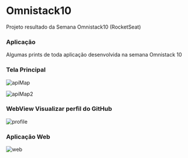 # Omnistack10
Projeto resultado da Semana Omnistack10 (RocketSeat)
### Aplicação
Algumas prints de toda aplicação desenvolvida na semana Omnistack 10

### Tela Principal
![apiMap](https://user-images.githubusercontent.com/26700193/72771546-02912080-3be0-11ea-972b-0c3e29bdb67f.png)

![apiMap2](https://user-images.githubusercontent.com/26700193/72771577-1ccafe80-3be0-11ea-92a4-5c3557f63fac.png)


### WebView Visualizar perfil do GitHub

![profile](https://user-images.githubusercontent.com/26700193/72771595-26ecfd00-3be0-11ea-94a0-b6556acc1d4d.png)

### Aplicação Web
![web](https://user-images.githubusercontent.com/26700193/72771607-3409ec00-3be0-11ea-8301-b4142c9e1979.png)

